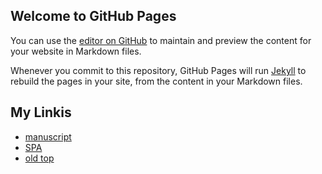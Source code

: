 ## Welcome to GitHub Pages

You can use the [editor on GitHub](https://github.com/takakik/takakik.github.io/edit/master/index.md) to maintain and preview the content for your website in Markdown files.

Whenever you commit to this repository, GitHub Pages will run [Jekyll](https://jekyllrb.com/) to rebuild the pages in your site, from the content in your Markdown files.



## My Linkis
- [manuscript](https://takakik.github.io/manuscript/)
- [SPA](https://takakik.github.io/spa/)
- [old top](https://takakik.github.io/old_index)



